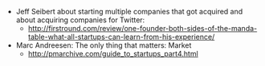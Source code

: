 - Jeff Seibert about starting multiple companies that got acquired and about acquiring companies for Twitter:
  - http://firstround.com/review/one-founder-both-sides-of-the-manda-table-what-all-startups-can-learn-from-his-experience/
- Marc Andreesen: The only thing that matters: Market
  - http://pmarchive.com/guide_to_startups_part4.html

